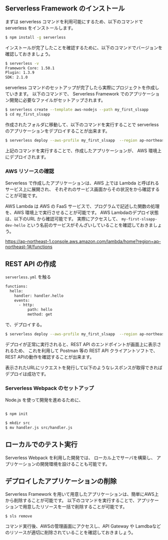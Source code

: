 ## Serverless Framework のインストール

まずは serverless コマンドを利用可能にするため、以下のコマンドで serverless をインストールします。

```bash
$ npm install -g serverless
```

インストールが完了したことを確認するために、以下のコマンドでバージョンを確認しておきましょう。

```bash
$ serverless -v
Framework Core: 1.50.1
Plugin: 1.3.9
SDK: 2.1.0
```

serverless コマンドのセットアップが完了したら実際にプロジェクトを作成していきます。
以下のコマンドで、 Serverless Framework でのアプリケーション開発に必要なファイルがセットアップされます。

```bash
$ serverless create --template aws-nodejs --path my_first_slsapp
$ cd my_first_slsapp
```

作成されたフォルダに移動して、以下のコマンドを実行することで serverless のアプリケーションをデプロイすることが出来ます。

```bash
$ serverless deploy --aws-profile my_first_slsapp  --region ap-northeast-1
```

上記のコマンドを実行することで、作成したアプリケーションが、
AWS 環境上にデプロイされます。

### AWS リソースの確認

Serverless で作成したアプリケーションは、AWS 上では Lambda と呼ばれるサービス上に展開され、
それぞれのサービス画面からその状況をから確認することが可能です。

AWS Lambda は AWS の FaaS サービスで、プログラムで記述した関数の処理を、AWS 環境上で実行させることが可能です。
AWS Lambdaのデプロイ状態は、以下のURL から確認可能です。
実際にアクセスして、 `my-first-slsapp-dev-hello` という名前のサービスがそんざいしていることを確認しておきましょう。

https://ap-northeast-1.console.aws.amazon.com/lambda/home?region=ap-northeast-1#/functions

## REST API の作成

`serverless.yml` を触る

```bash
functions:
  hello:
    handler: handler.hello
    events:
      - http:
          path: hello
          method: get
```

で、デプロイする。

```bash
$ serverless deploy --aws-profile my_first_slsapp  --region ap-northeast-1
```



デプロイが正常に実行されると、REST API のエンドポイントが画面上に表示されるため、
これを利用して Postman 等の REST API クライアントソフトで、REST APIの動作を確認することが出来ます。

表示されたURLにリクエストを発行して以下のようなレスポンスが取得できればデプロイは成功です。


### Serverless Webpack のセットアップ

Node.js を使って開発を進めるために、

```bash

```

```bash
$ npm init
```

```bash
$ mkdir src
$ mv handler.js src/handler.js

```





## ローカルでのテスト実行

Serverless Webpack を利用した開発では、 ローカル上でサーバを構築し、
アプリケーションの開発環境を設けることも可能です。



## デプロイしたアプリケーションの削除

Serverless Framework を用いて用意したアプリケーションは、簡単にAWS上から削除することが可能です。
以下のコマンドを実行することで、アプリケーションで用意したリソースを一括で削除することが可能です。

```
$ sls remove 
```

コマンド実行後、AWSの管理画面にアクセスし、API Gateway や Lamdbaなどのリソースが適切に削除されていることを確認しておきましょう。


